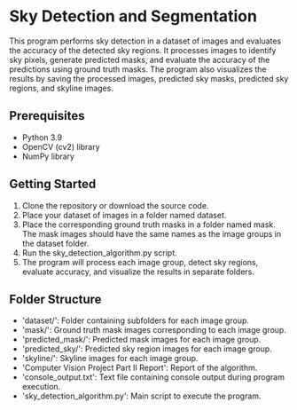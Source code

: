 # Sky Detection and Segmentation

This program performs sky detection in a dataset of images and evaluates the accuracy of the detected sky regions. It processes images to identify sky pixels, generate predicted masks, and evaluate the accuracy of the predictions using ground truth masks. The program also visualizes the results by saving the processed images, predicted sky masks, predicted sky regions, and skyline images.

## Prerequisites

- Python 3.9
- OpenCV (cv2) library
- NumPy library

## Getting Started

1. Clone the repository or download the source code.
2. Place your dataset of images in a folder named dataset.
3. Place the corresponding ground truth masks in a folder named mask. The mask images should have the same names as the image groups in the dataset folder.
4. Run the sky_detection_algorithm.py script.
5. The program will process each image group, detect sky regions, evaluate accuracy, and visualize the results in separate folders.

## Folder Structure

- 'dataset/': Folder containing subfolders for each image group.
- 'mask/': Ground truth mask images corresponding to each image group.
- 'predicted_mask/': Predicted mask images for each image group.
- 'predicted_sky/': Predicted sky region images for each image group.
- 'skyline/': Skyline images for each image group.
- 'Computer Vision Project Part II Report': Report of the algorithm.
- 'console_output.txt': Text file containing console output during program execution.
- 'sky_detection_algorithm.py': Main script to execute the program.